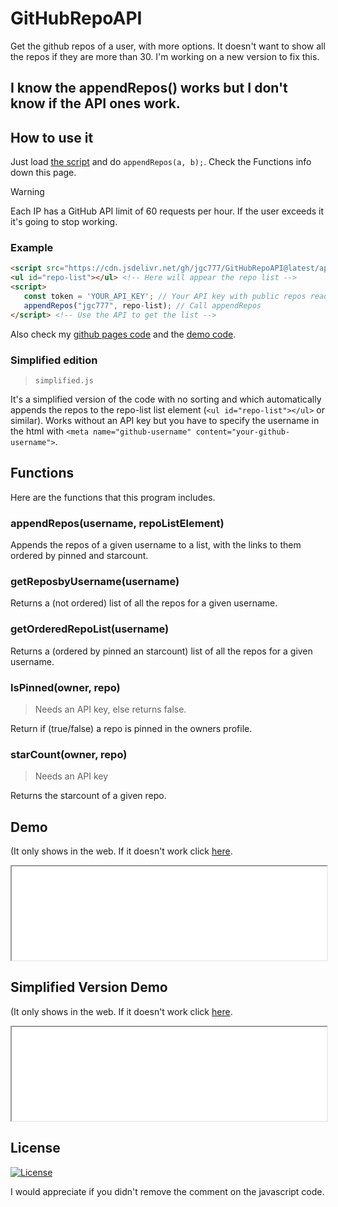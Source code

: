 # GitHubRepoAPI
Get the github repos of a user, with more options. It doesn't want to show all the repos if they are more than 30. I'm working on a new version to fix this.
## I know the appendRepos() works but I don't know if the API ones work.

## How to use it
 Just load [the script](./api.js) and do `appendRepos(a, b);`. Check the Functions info down this page.

> [!WARNING]  
> Each IP has a GitHub API limit of 60 requests per hour. If the user exceeds it it's going to stop working.

### Example
 ```html
 <script src="https://cdn.jsdelivr.net/gh/jgc777/GitHubRepoAPI@latest/api.js"></script> <!-- Load the API -->
 <ul id="repo-list"></ul> <!-- Here will appear the repo list -->
 <script>
    const token = 'YOUR_API_KEY'; // Your API key with public repos read access
    appendRepos("jgc777", repo-list); // Call appendRepos
</script> <!-- Use the API to get the list -->
 ```

 Also check my [github pages code](https://github.com/jgc777/jgc777.github.io/blob/main/README.md?plain=1) and the [demo code](https://github.com/jgc777/GetReposbyUsername/blob/main/demo/index.html?plain=1).

### Simplified edition
> `simplified.js`

It's a simplified version of the code with no sorting and which automatically appends the repos to the repo-list list element (`<ul id="repo-list"></ul>` or similar). Works without an API key but you have to specify the username in the html with `<meta name="github-username" content="your-github-username">`.

## Functions
Here are the functions that this program includes.

### appendRepos(username, repoListElement)
 Appends the repos of a given username to a list, with the links to them ordered by pinned and starcount.

### getReposbyUsername(username)
 Returns a (not ordered) list of all the repos for a given username.

### getOrderedRepoList(username)
 Returns a (ordered by pinned an starcount) list of all the repos for a given username.

### IsPinned(owner, repo)
> Needs an API key, else returns false.

 Return if (true/false) a repo is pinned in the owners profile.

### starCount(owner, repo)
> Needs an API key

 Returns the starcount of a given repo.

## Demo
(It only shows in the web. If it doesn't work click [here](./demo/).
 <iframe src="./demo/" width="100%" height="auto">Error loading the demo</iframe>

## Simplified Version Demo
(It only shows in the web. If it doesn't work click [here](./demo/simplified/).
 <iframe src="./demo/simplified/" width="100%" height="auto">Error loading the simpliified demo</iframe>

## License
[![License](https://img.shields.io/github/license/jgc777/GetReposbyUsername?style=for-the-badge)](./LICENSE)

I would appreciate if you didn't remove the comment on the javascript code.
